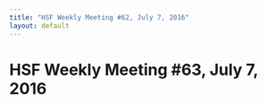 ```yaml
---
title: "HSF Weekly Meeting #62, July 7, 2016"
layout: default
---
```


# HSF Weekly Meeting #63, July 7, 2016

